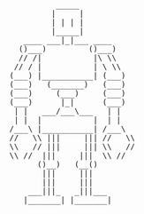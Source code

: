 <pre>
              _____
             |     |
             | | | |
             |_____|
       ____ ___|_|___ ____
      ()___)         ()___)
      // /|           |\ \\
     // / |           | \ \\
    (___) |___________| (___)
    (___)   (_______)   (___)
    (___)     (___)     (___)
    (___)      |_|      (___)
     | |   ___/___\___   | |
     | |  |           |  | |
    /___\ |___________| /___\
    //   \\ |||     ||| //   \\
    \\   // |||     ||| \\   //
    \\ //  |||     |||  \\ //
          ()__)   (__()
           |||     |||
           |||     |||
        ___|||_   _|||___
       |_______| |_______|


</pre>
